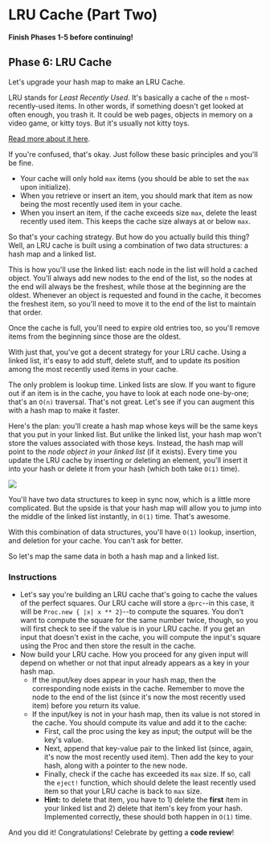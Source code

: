 # LRU Cache (Part Two)

**Finish Phases 1-5 before continuing!**

## Phase 6: LRU Cache

Let's upgrade your hash map to make an LRU Cache.

LRU stands for _Least Recently Used_. It's basically a cache of the `n`
most-recently-used items. In other words, if something doesn't get looked at
often enough, you trash it. It could be web pages, objects in memory on a video
game, or kitty toys. But it's usually not kitty toys.

[Read more about it here][lru-cache].

If you're confused, that's okay. Just follow these basic principles and you'll
be fine.

- Your cache will only hold `max` items (you should be able to set the
  `max` upon initialize).
- When you retrieve or insert an item, you should mark that item as now being
  the most recently used item in your cache.
- When you insert an item, if the cache exceeds size `max`, delete the least
  recently used item. This keeps the cache size always at or below `max`.

So that's your caching strategy. But how do you actually build this thing? Well,
an LRU cache is built using a combination of two data structures: a hash map
and a linked list.

This is how you'll use the linked list: each node in the list will hold a cached
object. You'll always add new nodes to the end of the list, so the nodes at the
end will always be the freshest, while those at the beginning are the oldest.
Whenever an object is requested and found in the cache, it becomes the freshest
item, so you'll need to move it to the end of the list to maintain that order.

Once the cache is full, you'll need to expire old entries too, so you'll remove
items from the beginning since those are the oldest.

With just that, you've got a decent strategy for your LRU cache. Using a linked
list, it's easy to add stuff, delete stuff, and to update its position among the
most recently used items in your cache.

The only problem is lookup time. Linked lists are slow. If you want to figure
out if an item is in the cache, you have to look at each node one-by-one; that's
an `O(n)` traversal. That's not great. Let's see if you can augment this with a
hash map to make it faster.

Here's the plan: you'll create a hash map whose keys will be the same keys that
you put in your linked list. But unlike the linked list, your hash map won't
store the values associated with those keys. Instead, the hash map will point to
the _node object in your linked list_ (if it exists). Every time you update the
LRU cache by inserting or deleting an element, you'll insert it into your hash
or delete it from your hash (which both take `O(1)` time).

![](https://assets.aaonline.io/fullstack/ruby/assets/lru-cache-scaled500.png)

You'll have two data structures to keep in sync now, which is a little more
complicated. But the upside is that your hash map will allow you to jump into
the middle of the linked list instantly, in `O(1)` time. That's awesome.

With this combination of data structures, you'll have `O(1)` lookup, insertion,
and deletion for your cache. You can't ask for better.

So let's map the same data in both a hash map and a linked list.

[lru-cache]: https://www.geeksforgeeks.org/lru-cache-implementation/

### Instructions

- Let's say you're building an LRU cache that's going to cache the values of the
  perfect squares. Our LRU cache will store a `@prc`--in this case, it will be
  `Proc.new { |x| x ** 2}`--to compute the squares. You don't want to compute
  the square for the same number twice, though, so you will first check to see
  if the value is in your LRU cache. If you get an input that doesn't exist in
  the cache, you will compute the input's square using the Proc and then store
  the result in the cache.
- Now build your LRU cache. How you proceed for any given input will depend on
  whether or not that input already appears as a key in your hash map.
  - If the input/key does appear in your hash map, then the corresponding node
    exists in the cache. Remember to move the node to the end of the list (since
    it's now the most recently used item) before you return its value.
  - If the input/key is not in your hash map, then its value is not stored in
    the cache. You should compute its value and add it to the cache:
    - First, call the proc using the key as input; the output will be the key's
      value.
    - Next, append that key-value pair to the linked list (since, again, it's
      now the most recently used item). Then add the key to your hash, along
      with a pointer to the new node.
    - Finally, check if the cache has exceeded its `max` size. If so, call the
      `eject!` function, which should delete the least recently used item so
      that your LRU cache is back to `max` size.
    - **Hint:** to delete that item, you have to 1) delete the **first** item in
      your linked list and 2) delete that item's key from your hash. Implemented
      correctly, these should both happen in `O(1)` time.

And you did it! Congratulations! Celebrate by getting a **code review**!